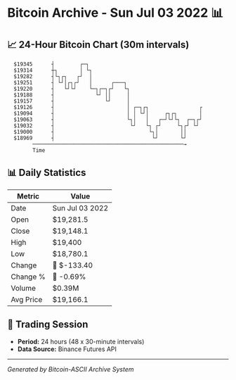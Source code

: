 # Bitcoin Archive - Sun Jul 03 2022 📊

## 📈 24-Hour Bitcoin Chart (30m intervals)

```
  $19345      ┤        ┌─┐                                     
  $19314      ┼┐       │ └┐                                    
  $19282      ┤└┐┌┐   ┌┘  │                                    
  $19251      ┤ └┘│┌┐┌┘   │      ┌───┐                         
  $19220      ┤   └┘└┘    └─┐┌─┐┌┘   └┐                        
  $19188      ┤             └┘ ││     │                        
  $19157      ┤                └┘     │                        
  $19126      ┤                       │ ┌─┐┌┐                ┌ 
  $19094      ┤                       │ │ └┘│     ┌┐┌┐       │ 
  $19063      ┤                       └┐│   │   ┌─┘└┘└┐  ┌─┐┌┘ 
  $19032      ┤                        └┘   └┐ ┌┘     └┐┌┘ └┘  
  $19000      ┤                              └┐│       ││      
  $18969      ┤                               └┘       └┘      
        ────────────────────────────────────────────────→
        Time
```

## 📊 Daily Statistics

| Metric | Value |
|--------|-------|
| Date | Sun Jul 03 2022 |
| Open | $19,281.5 |
| Close | $19,148.1 |
| High | $19,400 |
| Low | $18,780.1 |
| Change | 🔴 $-133.40 |
| Change % | 🔴 -0.69% |
| Volume | $0.39M |
| Avg Price | $19,166.1 |

## 📅 Trading Session

- **Period:** 24 hours (48 x 30-minute intervals)
- **Data Source:** Binance Futures API

---
*Generated by Bitcoin-ASCII Archive System*

